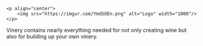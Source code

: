 
    <p align="center">
        <img src="https://imgur.com/YmdSOEn.png" alt="Logo" width="1000"/> 
    </p>




Vinery contains nearly everything needed for not only creating wine but also for building up your own vinery.
